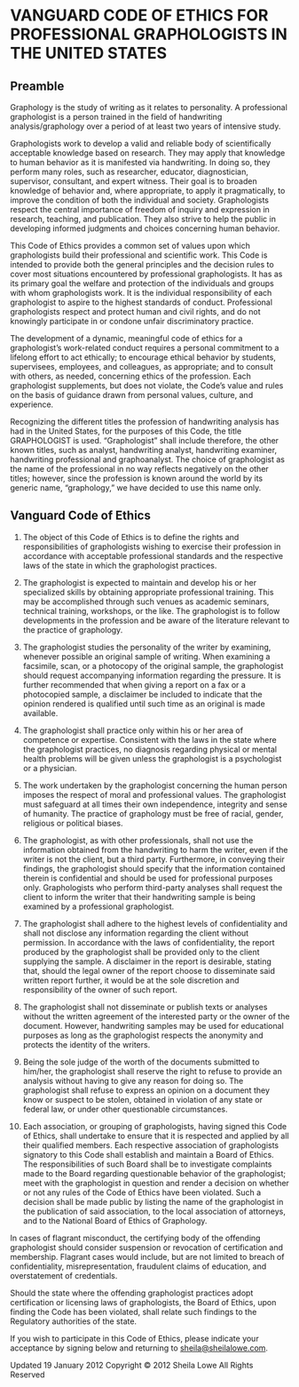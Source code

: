 # VANGUARD CODE OF ETHICS FOR PROFESSIONAL GRAPHOLOGISTS IN THE UNITED STATES

## Preamble

Graphology is the study of writing as it relates to personality. A professional graphologist is a person trained in the field of handwriting analysis/graphology over a period of at least two years of intensive study. 

Graphologists work to develop a valid and reliable body of scientifically acceptable knowledge based on research. They may apply that knowledge to human behavior as it is manifested via handwriting. In doing so, they perform many roles, such as researcher, educator, diagnostician, supervisor, consultant, and expert witness. Their goal is to broaden knowledge of behavior and, where appropriate, to apply it pragmatically, to improve the condition of both the individual and society. Graphologists respect the central importance of freedom of inquiry and expression in research, teaching, and publication. They also strive to help the public in developing informed judgments and choices concerning human behavior. 

This Code of Ethics provides a common set of values upon which graphologists build their professional and scientific work. This Code is intended to provide both the general principles and the decision rules to cover most situations encountered by professional graphologists. It has as its primary goal the welfare and protection of the individuals and groups with whom graphologists work. It is the individual responsibility of each graphologist to aspire to the highest standards of conduct. Professional graphologists respect and protect human and civil rights, and do not knowingly participate in or condone unfair discriminatory practice. 

The development of a dynamic, meaningful code of ethics for a graphologist’s work-related conduct requires a personal commitment to a lifelong effort to act ethically; to encourage ethical behavior by students, supervisees, employees, and colleagues, as appropriate; and to consult with others, as needed, concerning ethics of the profession. Each graphologist supplements, but does not violate, the Code’s value and rules on the basis of guidance drawn from personal values, culture, and experience. 

Recognizing the different titles the profession of handwriting analysis has had in the United States, for the purposes of this Code, the title GRAPHOLOGIST is used. “Graphologist” shall include therefore, the other known titles, such as analyst, handwriting analyst, handwriting examiner, handwriting professional and graphoanalyst. The choice of graphologist as the name of the professional in no way reflects negatively on the other titles; however, since the profession is known around the world by its generic name, “graphology,” we have decided to use this name only.

## Vanguard Code of Ethics 

1. The object of this Code of Ethics is to define the rights and responsibilities of graphologists wishing to exercise their profession in accordance with acceptable professional standards and the respective laws of the state in which the graphologist practices. 

2. The graphologist is expected to maintain and develop his or her specialized skills by obtaining appropriate professional training. This may be accomplished through such venues as academic seminars, technical training, workshops, or the like. The graphologist is to follow developments in the profession and be aware of the literature relevant to the practice of graphology. 

3. The graphologist studies the personality of the writer by examining, whenever possible an original sample of writing. When examining a facsimile, scan, or a photocopy of the original sample, the graphologist should request accompanying information regarding the pressure. It is further recommended that when giving a report on a fax or a photocopied sample, a disclaimer be included to indicate that the opinion rendered is qualified until such time as an original is made available. 

4. The graphologist shall practice only within his or her area of competence or expertise. Consistent with the laws in the state where the graphologist practices, no diagnosis regarding physical or mental health problems will be given unless the graphologist is a psychologist or a physician. 

5. The work undertaken by the graphologist concerning the human person imposes the respect of moral and professional values. The graphologist must safeguard at all times their own independence, integrity and sense of humanity. The practice of graphology must be free of racial, gender, religious or political biases. 

6. The graphologist, as with other professionals, shall not use the information obtained from the handwriting to harm the writer, even if the writer is not the client, but a third party. Furthermore, in conveying their findings, the graphologist should specify that the information contained therein is confidential and should be used for professional purposes only. Graphologists who perform third-party analyses shall request the client to inform the writer that their handwriting sample is being examined by a professional graphologist. 

7. The graphologist shall adhere to the highest levels of confidentiality and shall not disclose any information regarding the client without permission. In accordance with the laws of confidentiality, the report produced by the graphologist shall be provided only to the client supplying the sample. A disclaimer in the report is desirable, stating that, should the legal owner of the report choose to disseminate said written report further, it would be at the sole discretion and responsibility of the owner of such report.

8. The graphologist shall not disseminate or publish texts or analyses without the written agreement of the interested party or the owner of the document. However, handwriting samples may be used for educational purposes as long as the graphologist respects the anonymity and protects the identity of the writers. 

9. Being the sole judge of the worth of the documents submitted to him/her, the graphologist shall reserve the right to refuse to provide an analysis without having to give any reason for doing so. The graphologist shall refuse to express an opinion on a document they know or suspect to be stolen, obtained in violation of any state or federal law, or under other questionable circumstances. 

10. Each association, or grouping of graphologists, having signed this Code of Ethics, shall undertake to ensure that it is respected and applied by all their qualified members. Each respective association of graphologists signatory to this Code shall establish and maintain a Board of Ethics. The responsibilities of such Board shall be to investigate complaints made to the Board regarding questionable behavior of the graphologist; meet with the graphologist in question and render a decision on whether or not any rules of the Code of Ethics have been violated. Such a decision shall be made public by listing the name of the graphologist in the publication of said association, to the local association of attorneys, and to the National Board of Ethics of Graphology. 

In cases of flagrant misconduct, the certifying body of the offending graphologist should consider suspension or revocation of certification and membership. Flagrant cases would include, but are not limited to breach of confidentiality, misrepresentation, fraudulent claims of education, and overstatement of credentials. 

Should the state where the offending graphologist practices adopt certification or licensing laws of graphologists, the Board of Ethics, upon finding the Code has been violated, shall relate such findings to the Regulatory authorities of the state. 

If you wish to participate in this Code of Ethics, please indicate your acceptance by signing below and returning to sheila@sheilalowe.com.

Updated 19 January 2012
Copyright © 2012 Sheila Lowe
All Rights Reserved
